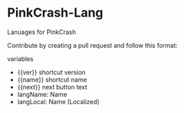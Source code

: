 # PinkCrash-Lang
Lanuages for PinkCrash


Contribute by creating a pull request and follow this format:

variables
- {{ver}} shortcut version
- {{name}} shortcut name
- {{next}} next button text
- langName: Name
- langLocal: Name (Localized)
